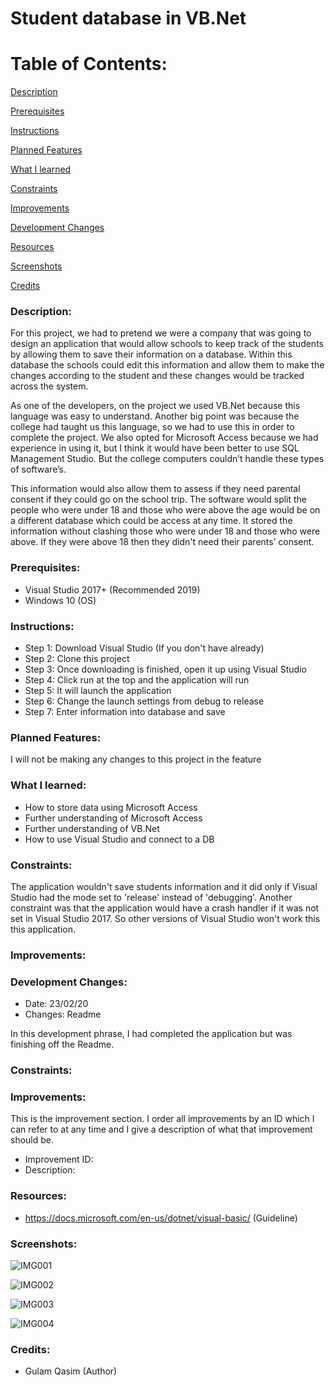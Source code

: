 # Student database in VB.Net #


# Table of Contents:

[Description](#Description)  
<a name="Description"/>

[Prerequisites](#Prerequisites)  
<a name="Prerequisites"/>

[Instructions](#Instructions)  
<a name="Instructions"/>

[Planned Features](#Planned_Features)  
<a name="Planned_Features"/>

[What I learned](#What_I_Learned)  
<a name="What_I_Learned"/>

[Constraints](#Constraints)  
<a name="Constraints"/>

[Improvements](#Improvements)  
<a name="Improvements"/>

[Development Changes](#Development_Changes)  
<a name="Development_Changes"/>

[Resources](#Resources)  
<a name="Resources"/>

[Screenshots](#Screenshots)
<a name="Screenshots"/>

[Credits](#Credits)  
<a name="Credits"/>

### Description:
For this project, we had to pretend we were a company that was going to design an application that would allow schools to keep track of the students by allowing them to save their information on a database. Within this database the schools could edit this information and allow them to make the changes according to the student and these changes would be tracked across the system. 

As one of the developers, on the project we used VB.Net because this language was easy to understand. Another big point was because the college had taught us this language, so we had to use this in order to complete the project. We also opted for Microsoft Access because we had experience in using it, but I think it would have been better to use SQL Management Studio. But the college computers couldn’t handle these types of software’s. 

This information would also allow them to assess if they need parental consent if they could go on the school trip. The software would split the people who were under 18 and those who were above the age would be on a different database which could be access at any time. It stored the information without clashing those who were under 18 and those who were above.  If they were above 18 then they didn't need their parents’ consent.

### Prerequisites:
- Visual Studio 2017+ (Recommended 2019)
- Windows 10 (OS)

### Instructions:
- Step 1: Download Visual Studio (If you don't have already)
- Step 2: Clone this project
- Step 3: Once downloading is finished, open it up using Visual Studio
- Step 4: Click run at the top and the application will run
- Step 5: It will launch the application
- Step 6: Change the launch settings from debug to release
- Step 7: Enter information into database and save

### Planned Features:
I will not be making any changes to this project in the feature

### What I learned:
- How to store data using Microsoft Access
- Further understanding of Microsoft Access
- Further understanding of VB.Net
- How to use Visual Studio and connect to a DB

### Constraints:
The application wouldn't save students information and it did only if Visual Studio had the mode set to 'release' instead of 'debugging'. Another constraint was that the application would have a crash handler if it was not set in Visual Studio 2017. So other versions of Visual Studio won't work this this application.

### Improvements:

### Development Changes:

- Date: 23/02/20
- Changes: Readme

In this development phrase, I had completed the application but was finishing off the Readme.

### Constraints: 

### Improvements:

This is the improvement section. I order all improvements by an ID which I can refer to at any time and I give a description of what that improvement should be.

- Improvement ID:
- Description: 

### Resources:
- https://docs.microsoft.com/en-us/dotnet/visual-basic/ (Guideline)

### Screenshots:

![IMG001](https://user-images.githubusercontent.com/45819118/71086439-dc680300-2191-11ea-901c-245fe32265bb.PNG)

![IMG002](https://user-images.githubusercontent.com/45819118/71086441-dc680300-2191-11ea-9e27-59778ea6b0b4.PNG)

![IMG003](https://user-images.githubusercontent.com/45819118/71086442-dd009980-2191-11ea-9d04-b60b4d784e12.PNG)

![IMG004](https://user-images.githubusercontent.com/45819118/71086443-dd009980-2191-11ea-99d5-6f6ff539e21d.PNG)

### Credits:
- Gulam Qasim (Author)
